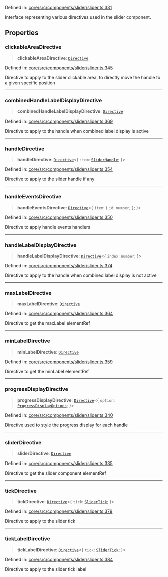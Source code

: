 Defined in: [core/src/components/slider/slider.ts:331](https://github.com/AmadeusITGroup/AgnosUI/blob/245c1c3f002028eb053c7617e830b2fa4b97ece2/core/src/components/slider/slider.ts#L331)

Interface representing various directives used in the slider component.

## Properties

### clickableAreaDirective

> **clickableAreaDirective**: [`Directive`](../type-aliases/Directive.md)

Defined in: [core/src/components/slider/slider.ts:345](https://github.com/AmadeusITGroup/AgnosUI/blob/245c1c3f002028eb053c7617e830b2fa4b97ece2/core/src/components/slider/slider.ts#L345)

Directive to apply to the slider clickable area, to directly move the handle to a given specific position

***

### combinedHandleLabelDisplayDirective

> **combinedHandleLabelDisplayDirective**: [`Directive`](../type-aliases/Directive.md)

Defined in: [core/src/components/slider/slider.ts:369](https://github.com/AmadeusITGroup/AgnosUI/blob/245c1c3f002028eb053c7617e830b2fa4b97ece2/core/src/components/slider/slider.ts#L369)

Directive to apply to the handle when combined label display is active

***

### handleDirective

> **handleDirective**: [`Directive`](../type-aliases/Directive.md)\<\{ `item`: [`SliderHandle`](SliderHandle.md); \}\>

Defined in: [core/src/components/slider/slider.ts:354](https://github.com/AmadeusITGroup/AgnosUI/blob/245c1c3f002028eb053c7617e830b2fa4b97ece2/core/src/components/slider/slider.ts#L354)

Directive to apply to the slider handle if any

***

### handleEventsDirective

> **handleEventsDirective**: [`Directive`](../type-aliases/Directive.md)\<\{ `item`: \{ `id`: `number`; \}; \}\>

Defined in: [core/src/components/slider/slider.ts:350](https://github.com/AmadeusITGroup/AgnosUI/blob/245c1c3f002028eb053c7617e830b2fa4b97ece2/core/src/components/slider/slider.ts#L350)

Directive to apply handle events handlers

***

### handleLabelDisplayDirective

> **handleLabelDisplayDirective**: [`Directive`](../type-aliases/Directive.md)\<\{ `index`: `number`; \}\>

Defined in: [core/src/components/slider/slider.ts:374](https://github.com/AmadeusITGroup/AgnosUI/blob/245c1c3f002028eb053c7617e830b2fa4b97ece2/core/src/components/slider/slider.ts#L374)

Directive to apply to the handle when combined label display is not active

***

### maxLabelDirective

> **maxLabelDirective**: [`Directive`](../type-aliases/Directive.md)

Defined in: [core/src/components/slider/slider.ts:364](https://github.com/AmadeusITGroup/AgnosUI/blob/245c1c3f002028eb053c7617e830b2fa4b97ece2/core/src/components/slider/slider.ts#L364)

Directive to get the maxLabel elementRef

***

### minLabelDirective

> **minLabelDirective**: [`Directive`](../type-aliases/Directive.md)

Defined in: [core/src/components/slider/slider.ts:359](https://github.com/AmadeusITGroup/AgnosUI/blob/245c1c3f002028eb053c7617e830b2fa4b97ece2/core/src/components/slider/slider.ts#L359)

Directive to get the minLabel elementRef

***

### progressDisplayDirective

> **progressDisplayDirective**: [`Directive`](../type-aliases/Directive.md)\<\{ `option`: [`ProgressDisplayOptions`](ProgressDisplayOptions.md); \}\>

Defined in: [core/src/components/slider/slider.ts:340](https://github.com/AmadeusITGroup/AgnosUI/blob/245c1c3f002028eb053c7617e830b2fa4b97ece2/core/src/components/slider/slider.ts#L340)

Directive used to style the progress display for each handle

***

### sliderDirective

> **sliderDirective**: [`Directive`](../type-aliases/Directive.md)

Defined in: [core/src/components/slider/slider.ts:335](https://github.com/AmadeusITGroup/AgnosUI/blob/245c1c3f002028eb053c7617e830b2fa4b97ece2/core/src/components/slider/slider.ts#L335)

Directive to get the slider component elementRef

***

### tickDirective

> **tickDirective**: [`Directive`](../type-aliases/Directive.md)\<\{ `tick`: [`SliderTick`](SliderTick.md); \}\>

Defined in: [core/src/components/slider/slider.ts:379](https://github.com/AmadeusITGroup/AgnosUI/blob/245c1c3f002028eb053c7617e830b2fa4b97ece2/core/src/components/slider/slider.ts#L379)

Directive to apply to the slider tick

***

### tickLabelDirective

> **tickLabelDirective**: [`Directive`](../type-aliases/Directive.md)\<\{ `tick`: [`SliderTick`](SliderTick.md); \}\>

Defined in: [core/src/components/slider/slider.ts:384](https://github.com/AmadeusITGroup/AgnosUI/blob/245c1c3f002028eb053c7617e830b2fa4b97ece2/core/src/components/slider/slider.ts#L384)

Directive to apply to the slider tick label
